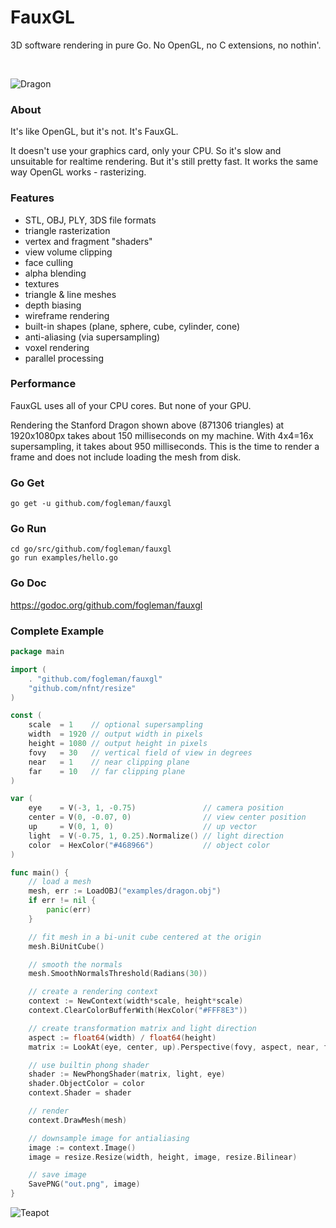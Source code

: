# FauxGL

3D software rendering in pure Go. No OpenGL, no C extensions, no nothin'.

<br>

![Dragon](http://i.imgur.com/uwehodr.png)

### About

It's like OpenGL, but it's not. It's FauxGL.

It doesn't use your graphics card, only your CPU. So it's slow and unsuitable for realtime rendering. But it's still pretty fast. It works the same way OpenGL works - rasterizing.

### Features

- STL, OBJ, PLY, 3DS file formats
- triangle rasterization
- vertex and fragment "shaders"
- view volume clipping
- face culling
- alpha blending
- textures
- triangle & line meshes
- depth biasing
- wireframe rendering
- built-in shapes (plane, sphere, cube, cylinder, cone)
- anti-aliasing (via supersampling)
- voxel rendering
- parallel processing

### Performance

FauxGL uses all of your CPU cores. But none of your GPU.

Rendering the Stanford Dragon shown above (871306 triangles) at 1920x1080px takes about 150 milliseconds on my machine. With 4x4=16x supersampling, it takes about 950 milliseconds. This is the time to render a frame and does not include loading the mesh from disk.

### Go Get

    go get -u github.com/fogleman/fauxgl

### Go Run

    cd go/src/github.com/fogleman/fauxgl
    go run examples/hello.go

### Go Doc

https://godoc.org/github.com/fogleman/fauxgl

### Complete Example

```go
package main

import (
	. "github.com/fogleman/fauxgl"
	"github.com/nfnt/resize"
)

const (
	scale  = 1    // optional supersampling
	width  = 1920 // output width in pixels
	height = 1080 // output height in pixels
	fovy   = 30   // vertical field of view in degrees
	near   = 1    // near clipping plane
	far    = 10   // far clipping plane
)

var (
	eye    = V(-3, 1, -0.75)               // camera position
	center = V(0, -0.07, 0)                // view center position
	up     = V(0, 1, 0)                    // up vector
	light  = V(-0.75, 1, 0.25).Normalize() // light direction
	color  = HexColor("#468966")           // object color
)

func main() {
	// load a mesh
	mesh, err := LoadOBJ("examples/dragon.obj")
	if err != nil {
		panic(err)
	}

	// fit mesh in a bi-unit cube centered at the origin
	mesh.BiUnitCube()

	// smooth the normals
	mesh.SmoothNormalsThreshold(Radians(30))

	// create a rendering context
	context := NewContext(width*scale, height*scale)
	context.ClearColorBufferWith(HexColor("#FFF8E3"))

	// create transformation matrix and light direction
	aspect := float64(width) / float64(height)
	matrix := LookAt(eye, center, up).Perspective(fovy, aspect, near, far)

	// use builtin phong shader
	shader := NewPhongShader(matrix, light, eye)
	shader.ObjectColor = color
	context.Shader = shader

	// render
	context.DrawMesh(mesh)

	// downsample image for antialiasing
	image := context.Image()
	image = resize.Resize(width, height, image, resize.Bilinear)

	// save image
	SavePNG("out.png", image)
}
```

![Teapot](http://i.imgur.com/DaqbkLR.png)
